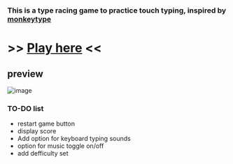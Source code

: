 ### This is a type racing game to practice touch typing, inspired by [monkeytype](https://monkeytype.com)

  
# >> [Play here](https://typeracer16.herokuapp.com) <<


## preview

![image](https://user-images.githubusercontent.com/93136950/181100974-fc327d12-646f-41bc-9d03-912931c344d8.png)

### TO-DO list
- restart game button 
- display score
- Add option for keyboard typing sounds 
- option for music toggle on/off 
- add defficulty set 


